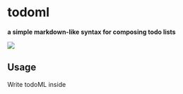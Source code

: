 # todoml

**a simple markdown-like syntax for composing todo lists**

![](https://i.imgur.com/BRQd8Ey.gif)

## Usage

Write todoML inside <script type="text/todo"> tags inside HTML and include `todoml.js`:

```html
<script type="text/todo">

  This is a TodoML document

</script>

<script src=todoml.js></script>
```

## Syntax

TodoML is similar to markdown, but much more simplified. It's a Domain-Specific Language created for writing todo lists and exists as a superset of HTML, so you're able to use any HTML you like in addition to these shorthands.

Within a TodoML document, each line is considered a separate thing. What HTML a line becomes is determined by the first few characters from the start of the line.

### HTML

Any line starting with a `<` will be passed through as raw HTML.

### Code

Within a line, any text that appears between pairs of <code>\`</code> backtick characters will be wrapped in HTML `<code>` tags.

### Hyperlinks

Similar to markdown, within any line hyperlinks can be defined with the follow synax `[link text](path/to/file)` where the `link text` is the text you want to display and the `path/to/file` is the URL you want to create a link to. These will be wrapped in an HTML `<a>` tag with the `path/to/file` as the value of the `href=""` attribute.

### Paragraph

Lines with no special characters in TodoML get wrapped in HTML `<p>` tags.

### Headings

Lines beginning with 1-6 `#` charcters followed by a space (`# `, `## `, `### `, `#### `, `##### `, `###### `) in TodoML get wrapper with the corresponding HTML heading tag from `<h1>`-`<h6>`.

### Lists

Lines starting with `- ` in TodoML get wrapped in HTML `<ul><li>` tags.

### Checkboxes

Lines starting with `- [ ]` or `- [x]` become checkboxes, and get wrapped in `<label><ul><li>` with an `<input type=checkbox>` or `<input type=checkbox checked>` depending on whether the `[x]` is present or not.

### Blockquote

Lines beginning with `> ` get wrapped in HTML `<blockquote>` tags.

## Demo

- [TodoML demo page](https://tomhodgins.github.io/todoml/)
